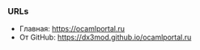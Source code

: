 ### URLs

- Главная: <https://ocamlportal.ru>
- От GitHub: <https://dx3mod.github.io/ocamlportal.ru>